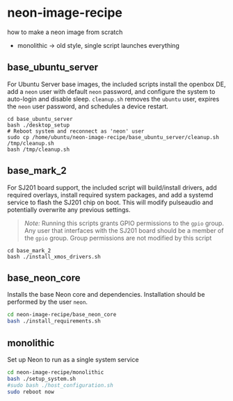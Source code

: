 # neon-image-recipe
how to make a neon image from scratch

- monolithic -> old style, single script launches everything

## base_ubuntu_server
For Ubuntu Server base images, the included scripts install the openbox DE, add a `neon` user with default `neon` password, 
and configure the system to auto-login and disable sleep. `cleanup.sh` removes the `ubuntu` user, expires the `neon` user 
password, and schedules a device restart.

```shell
cd base_ubuntu_server
bash ./desktop_setup
# Reboot system and reconnect as 'neon' user
sudo cp /home/ubuntu/neon-image-recipe/base_ubuntu_server/cleanup.sh /tmp/cleanup.sh
bash /tmp/cleanup.sh
```

## base_mark_2
For SJ201 board support, the included script will build/install drivers, add required overlays, install required system 
packages, and add a systemd service to flash the SJ201 chip on boot. This will modify pulseaudio and potentially overwrite 
any previous settings.

>*Note:* Running this scripts grants GPIO permissions to the `gpio` group. Any user that interfaces with the SJ201 board
> should be a member of the `gpio` group. Group permissions are not modified by this script

```shell
cd base_mark_2
bash ./install_xmos_drivers.sh
```

## base_neon_core
Installs the base Neon core and dependencies. Installation should be performed by the user `neon`.
```bash
cd neon-image-recipe/base_neon_core
bash ./install_requirements.sh
```

## monolithic
Set up Neon to run as a single system service
```bash
cd neon-image-recipe/monolithic
bash ./setup_system.sh
#sudo bash ./host_configuration.sh
sudo reboot now
```
